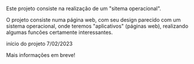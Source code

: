 Este projeto consiste na realização de um "sitema operacional".

O projeto consiste numa página web, com seu design parecido com um sistema operacional, onde teremos "aplicativos" (páginas web), realizando algumas funcões 
certamente interessantes.

início do projeto 7/02/2023

Mais informações em breve!
